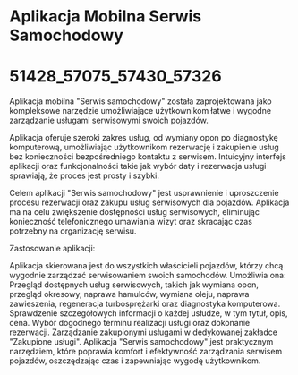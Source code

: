 # Aplikacja Mobilna Serwis Samochodowy
# 51428_57075_57430_57326

Aplikacja mobilna "Serwis samochodowy" została zaprojektowana jako kompleksowe narzędzie umożliwiające użytkownikom łatwe i wygodne zarządzanie usługami serwisowymi swoich pojazdów. 

Aplikacja oferuje szeroki zakres usług, od wymiany opon po diagnostykę komputerową, umożliwiając użytkownikom rezerwację i zakupienie usług bez konieczności bezpośredniego kontaktu z serwisem. 
Intuicyjny interfejs aplikacji oraz funkcjonalności takie jak wybór daty i rezerwacja usługi sprawiają, że proces jest prosty i szybki.

Celem aplikacji "Serwis samochodowy" jest usprawnienie i uproszczenie procesu rezerwacji oraz zakupu usług serwisowych dla pojazdów. 
Aplikacja ma na celu zwiększenie dostępności usług serwisowych, eliminując konieczność telefonicznego umawiania wizyt oraz skracając czas potrzebny na organizację serwisu.

Zastosowanie aplikacji:

Aplikacja skierowana jest do wszystkich właścicieli pojazdów, którzy chcą wygodnie zarządzać serwisowaniem swoich samochodów. Umożliwia ona:
Przegląd dostępnych usług serwisowych, takich jak wymiana opon, przegląd okresowy, naprawa hamulców, wymiana oleju, naprawa zawieszenia, regeneracja turbosprężarki oraz diagnostyka komputerowa.
Sprawdzenie szczegółowych informacji o każdej usłudze, w tym tytuł, opis, cena.
Wybór dogodnego terminu realizacji usługi oraz dokonanie rezerwacji.
Zarządzanie zakupionymi usługami w dedykowanej zakładce "Zakupione usługi".
Aplikacja "Serwis samochodowy" jest praktycznym narzędziem, które poprawia komfort i efektywność zarządzania serwisem pojazdów, oszczędzając czas i zapewniając wygodę użytkownikom.


